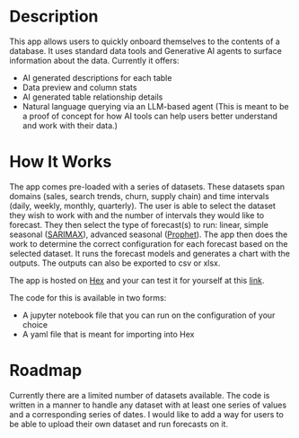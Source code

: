 # Description
This app allows users to quickly onboard themselves to the contents of a database.  It uses standard data tools and Generative AI agents to surface information about the data. Currently it offers:
* AI generated descriptions for each table
* Data preview and column stats
* AI generated table relationship details
* Natural language querying via an LLM-based agent
(This is meant to be a proof of concept for how AI tools can help users better understand and work with their data.)


# How It Works
The app comes pre-loaded with a series of datasets. These datasets span domains (sales, search trends, churn, supply chain) and time intervals (daily, weekly, monthly, quarterly). The user is able to select the dataset they wish to work with and the number of intervals they would like to forecast. They then select the type of forecast(s) to run: linear, simple seasonal ([SARIMAX](https://towardsdatascience.com/time-series-forecasting-with-arima-sarima-and-sarimax-ee61099e78f6)), advanced seasonal ([Prophet](https://facebook.github.io/prophet/)). The app then does the work to determine the correct configuration for each forecast based on the selected dataset. It runs the forecast models and generates a chart with the outputs. The outputs can also be exported to csv or xlsx.

The app is hosted on [Hex](https://hex.tech) and your can test it for yourself at this [link](https://app.hex.tech/455658aa-ee04-480f-945a-3fd455933fa2/app/6356acb1-2d8d-4f12-96a9-376dac1bb85e/latest).

The code for this is available in two forms:
* A jupyter notebook file that you can run on the configuration of your choice
* A yaml file that is meant for importing into Hex

# Roadmap
Currently there are a limited number of datasets available. The code is written in a manner to handle any dataset with at least one series of values and a corresponding series of dates. I would like to add a way for users to be able to upload their own dataset and run forecasts on it.
